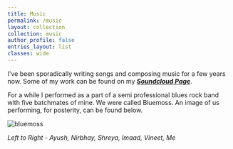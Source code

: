 ```yaml
---
title: Music
permalink: /music
layout: collection
collection: music
author_profile: false
entries_layout: list
classes: wide
---
```


I've been sporadically writing songs and composing music for a few years now.
Some of my work can be found on my [***Soundcloud Page***](https://soundcloud.com/rishivanukuru).

For a while I performed as a part of a semi professional blues rock band with five batchmates of mine.
We were called Bluemoss. An image of us performing, for posterity, can be found below.

![bluemoss](\assets\img\bluemoss-compressor.jpg)

*Left to Right - Ayush, Nirbhay, Shreya, Imaad, Vineet, Me*
